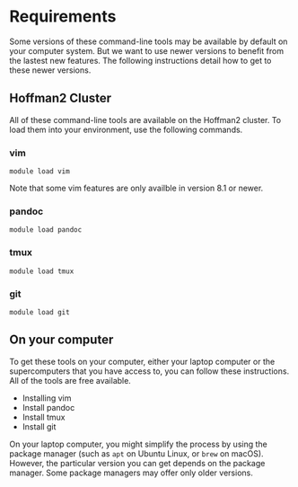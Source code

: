 # Requirements

Some versions of these command-line tools may be available by default on your
computer system. But we want to use newer versions to benefit from the lastest
new features. The following instructions detail how to get to these newer
versions. 


## Hoffman2 Cluster

All of these command-line tools are available on the Hoffman2 cluster. To load
them into your environment, use the following commands.

### vim

```
module load vim
```

Note that some vim features are only availble in version 8.1 or newer.


### pandoc

```
module load pandoc
```

### tmux

```
module load tmux
```

### git

```
module load git
```

## On your computer

To get these tools on your computer, either your laptop computer or the
supercomputers that you have access to, you can follow these instructions. All
of the tools are free available.

- Installing vim
- Install pandoc
- Install tmux
- Install git

On your laptop computer, you might simplify the process by using the package
manager (such as ``apt`` on Ubuntu Linux, or ``brew`` on macOS). However,
the particular version you can get depends on the package manager. Some package
managers may offer only older versions.

